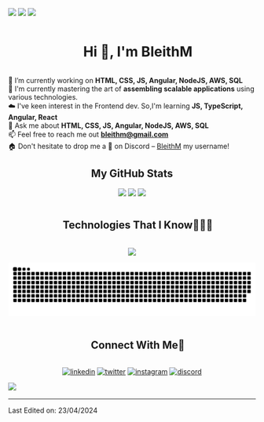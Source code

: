<div>
  <!--horizontal divider(gradiant)-->
  <img src="https://user-images.githubusercontent.com/73097560/115834477-dbab4500-a447-11eb-908a-139a6edaec5c.gif">
  <!--Banner-->
  <img src="https://github.com/BleithM/BleithM/assets/75079865/b271ae43-7f55-4d0c-b60e-32a6bc896001">
  <!--horizontal divider(gradiant)-->
  <img src="https://user-images.githubusercontent.com/73097560/115834477-dbab4500-a447-11eb-908a-139a6edaec5c.gif">
</div>
<!--h1 without bottom border-->
<div id="user-content-toc">
  <ul align="center">
    <summary><h1 style="display: inline-block">Hi 👋, I'm BleithM</h1></summary>
  </ul>
</div>

<!--Intro start-->
🔭 I’m currently working on **HTML, CSS, JS, Angular, NodeJS, AWS, SQL**<br>
🌱 I'm currently mastering the art of **assembling scalable applications** using various technologies.<br>
☁️ I've keen interest in the Frontend dev. So,I'm learning **JS, TypeScript, Angular, React**<br>
💬 Ask me about **HTML, CSS, JS, Angular, NodeJS, AWS, SQL**<br>
📫 Feel free to reach me out **bleithm@gmail.com**<br>
🏠 Don't hesitate to drop me a **👋** on Discord –  [BleithM](http://discord.com/users/bleithm) my username!<br>
  
<!--Intro end-->
<h2 align="center" border="none">My GitHub Stats</h2>
<p align="center">
  <img heigth="150em" src="https://github-readme-stats.vercel.app/api?username=BleithM&theme=dark&show_icons=true&hide_border=true&count_private=false">
  <img heigth="150em" src="https://github-readme-streak-stats.herokuapp.com/?user=BleithM&theme=dark&hide_border=true">
  <img heigth="150em" src="https://github-readme-stats.vercel.app/api/top-langs/?username=BleithM&theme=dark&show_icons=true&hide_border=true&layout=compact">
</p>



<!--h1 without bottom border-->
<div id="user-content-toc">
  <ul align="center">
    <summary><h2 style="display: inline-block">Technologies That I Know👨🏻‍💻</h2></summary>
  </ul>
</div>

<!--tech stack icons-->
<p align="center">
  <a href="https://skillicons.dev">
    <img src="https://skillicons.dev/icons?i=html,css,js,angular,ts,vscode,git,github,gitlab,aws,bootstrap,tailwind,docker,figma,less,sass,nodejs,postman,pug,py,react,&perline=14" align="center" />
  </a>
</p>

<!--- snake -->
<div align="center">
  <a href="https://1999azzar.github.io/1999AZZAR/">
    <img src="https://github.com/1999AZZAR/1999AZZAR/blob/readme/resources/img/grid-snake.svg" alt="snake">
  </a>
</div>

<!-- Connect with me -->
<!--h2 without bottom border-->
<div id="user-content-toc">
  <ul align="center">
    <summary><h2 style="display: inline-block">Connect With Me🤝</h2></summary>
  </ul>
</div>

<!--icons and links-->
<p align="center">
<a href="https://www.linkedin.com/in/bleithmarin/" target="blank"><img align="center" src="https://user-images.githubusercontent.com/88904952/234979284-68c11d7f-1acc-4f0c-ac78-044e1037d7b0.png" alt="linkedin" height="50" width="50" /></a>
<a href="https://twitter.com/bleithm" target="blank"><img align="center" src="https://user-images.githubusercontent.com/88904952/234980676-61bfb021-ecc8-48f7-88e6-34c1b06c4a58.png" alt="twitter" height="50" width="50" /></a> 
<a href="https://www.instagram.com/BleithM/" target="blank"><img align="center" src="https://user-images.githubusercontent.com/88904952/234981169-2dd1e58f-4b7e-468c-8213-034ba62156c3.png" alt="instagram" height="50" width="50" /></a>
<a href="https://discordapp.com/users/957722095381540874" target="blank"><img align="center" src="https://user-images.githubusercontent.com/88904952/234982627-019fd336-6248-453c-9b05-97c13fd1d207.png" alt="discord" height="50" width="50" /></a>
</p>

<!-- Profile count-->
<a href="https://visitcount.itsvg.in">
  <img src="https://visitcount.itsvg.in/api?id=BleithM&label=Profile%20Views&color=1&icon=0&pretty=true" />
</a>

----------------------------------------------------------------------
Last Edited on: 23/04/2024
